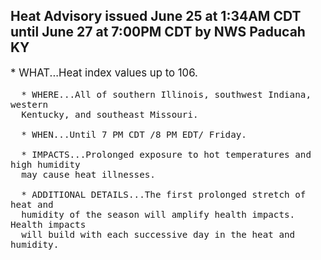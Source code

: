 <p>
   <h2>Heat Advisory issued June 25 at 1:34AM CDT until June 27 at 7:00PM CDT by NWS Paducah KY</h2>
   <div style="font-size:120%">* WHAT...Heat index values up to 106.
      
      * WHERE...All of southern Illinois, southwest Indiana, western
      Kentucky, and southeast Missouri.
      
      * WHEN...Until 7 PM CDT /8 PM EDT/ Friday.
      
      * IMPACTS...Prolonged exposure to hot temperatures and high humidity
      may cause heat illnesses.
      
      * ADDITIONAL DETAILS...The first prolonged stretch of heat and
      humidity of the season will amplify health impacts. Health impacts
      will build with each successive day in the heat and humidity.
   </div>
</p>